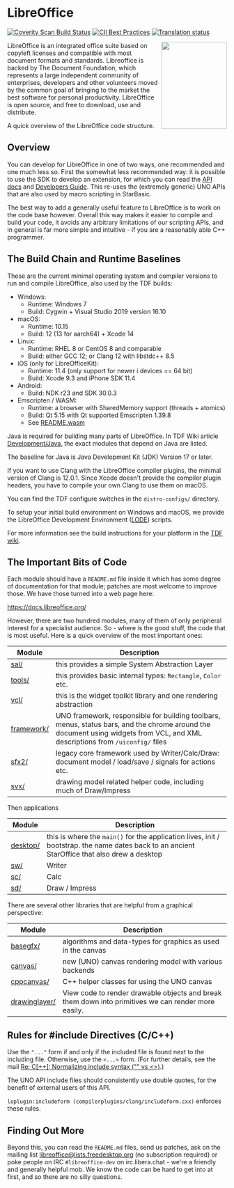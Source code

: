 # LibreOffice
[![Coverity Scan Build Status](https://scan.coverity.com/projects/211/badge.svg)](https://scan.coverity.com/projects/211) [![CII Best Practices](https://bestpractices.coreinfrastructure.org/projects/307/badge)](https://bestpractices.coreinfrastructure.org/projects/307) [![Translation status](https://weblate.documentfoundation.org/widgets/libo_ui-master/-/svg-badge.svg)](https://weblate.documentfoundation.org/engage/libo_ui-master/?utm_source=widget)

<img align="right" width="150" height="200" src="https://opensource.org/files/OSIApproved.png">

LibreOffice is an integrated office suite based on copyleft licenses
and compatible with most document formats and standards. Libreoffice
is backed by The Document Foundation, which represents a large
independent community of enterprises, developers and other volunteers
moved by the common goal of bringing to the market the best software
for personal productivity. LibreOffice is open source, and free to
download, use and distribute.

A quick overview of the LibreOffice code structure.

## Overview

You can develop for LibreOffice in one of two ways, one
recommended and one much less so. First the somewhat less recommended
way: it is possible to use the SDK to develop an extension,
for which you can read the [API docs](https://api.libreoffice.org/)
and [Developers Guide](https://wiki.documentfoundation.org/Documentation/DevGuide).
This re-uses the (extremely generic) UNO APIs that are also used by
macro scripting in StarBasic.

The best way to add a generally useful feature to LibreOffice
is to work on the code base however. Overall this way makes it easier
to compile and build your code, it avoids any arbitrary limitations of
our scripting APIs, and in general is far more simple and intuitive -
if you are a reasonably able C++ programmer.

## The Build Chain and Runtime Baselines

These are the current minimal operating system and compiler versions to
run and compile LibreOffice, also used by the TDF builds:

* Windows:
    * Runtime: Windows 7
    * Build: Cygwin + Visual Studio 2019 version 16.10
* macOS:
    * Runtime: 10.15
    * Build: 12 (13 for aarch64) + Xcode 14
* Linux:
    * Runtime: RHEL 8 or CentOS 8 and comparable
    * Build: either GCC 12; or Clang 12 with libstdc++ 8.5
* iOS (only for LibreOfficeKit):
    * Runtime: 11.4 (only support for newer i devices == 64 bit)
    * Build: Xcode 9.3 and iPhone SDK 11.4
* Android:
    * Build: NDK r23 and SDK 30.0.3
* Emscripten / WASM:
    * Runtime: a browser with SharedMemory support (threads + atomics)
    * Build: Qt 5.15 with Qt supported Emscripten 1.39.8
    * See [README.wasm](static/README.wasm.md)

Java is required for building many parts of LibreOffice. In TDF Wiki article
[Development/Java](https://wiki.documentfoundation.org/Development/Java), the
exact modules that depend on Java are listed.

The baseline for Java is Java Development Kit (JDK) Version 17 or later.

If you want to use Clang with the LibreOffice compiler plugins, the minimal
version of Clang is 12.0.1. Since Xcode doesn't provide the compiler plugin
headers, you have to compile your own Clang to use them on macOS.

You can find the TDF configure switches in the `distro-configs/` directory.

To setup your initial build environment on Windows and macOS, we provide
the LibreOffice Development Environment
([LODE](https://wiki.documentfoundation.org/Development/lode)) scripts.

For more information see the build instructions for your platform in the
[TDF wiki](https://wiki.documentfoundation.org/Development/How_to_build).

## The Important Bits of Code

Each module should have a `README.md` file inside it which has some
degree of documentation for that module; patches are most welcome to
improve those. We have those turned into a web page here:

<https://docs.libreoffice.org/>

However, there are two hundred modules, many of them of only
peripheral interest for a specialist audience. So - where is the
good stuff, the code that is most useful. Here is a quick overview of
the most important ones:

Module    | Description
----------|-------------------------------------------------
[sal/](sal)             | this provides a simple System Abstraction Layer
[tools/](tools)         | this provides basic internal types: `Rectangle`, `Color` etc.
[vcl/](vcl)             | this is the widget toolkit library and one rendering abstraction
[framework/](framework) | UNO framework, responsible for building toolbars, menus, status bars, and the chrome around the document using widgets from VCL, and XML descriptions from `/uiconfig/` files
[sfx2/](sfx2)           | legacy core framework used by Writer/Calc/Draw: document model / load/save / signals for actions etc.
[svx/](svx)             | drawing model related helper code, including much of Draw/Impress

Then applications

Module    | Description
----------|-------------------------------------------------
[desktop/](desktop)  | this is where the `main()` for the application lives, init / bootstrap. the name dates back to an ancient StarOffice that also drew a desktop
[sw/](sw/)           | Writer
[sc/](sc/)           | Calc
[sd/](sd/)           | Draw / Impress

There are several other libraries that are helpful from a graphical perspective:

Module    | Description
----------|-------------------------------------------------
[basegfx/](basegfx)  | algorithms and data-types for graphics as used in the canvas
[canvas/](canvas)   | new (UNO) canvas rendering model with various backends
[cppcanvas/](cppcanvas) | C++ helper classes for using the UNO canvas
[drawinglayer/](drawinglayer) | View code to render drawable objects and break them down into primitives we can render more easily.

## Rules for #include Directives (C/C++)

Use the `"..."` form if and only if the included file is found next to the
including file. Otherwise, use the `<...>` form. (For further details, see the
mail [Re: C[++]: Normalizing include syntax ("" vs
<>)](https://lists.freedesktop.org/archives/libreoffice/2017-November/078778.html).)

The UNO API include files should consistently use double quotes, for the
benefit of external users of this API.

`loplugin:includeform (compilerplugins/clang/includeform.cxx)` enforces these rules.


## Finding Out More

Beyond this, you can read the `README.md` files, send us patches, ask
on the mailing list libreoffice@lists.freedesktop.org (no subscription
required) or poke people on IRC `#libreoffice-dev` on irc.libera.chat -
we're a friendly and generally helpful mob. We know the code can be
hard to get into at first, and so there are no silly questions. 
